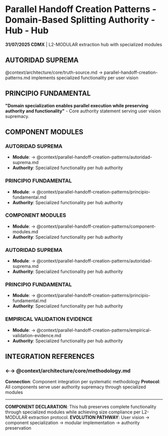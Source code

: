 # Parallel Handoff Creation Patterns - Domain-Based Splitting Authority - Hub - Hub

**31/07/2025 CDMX** | L2-MODULAR extraction hub with specialized modules

## AUTORIDAD SUPREMA
@context/architecture/core/truth-source.md → parallel-handoff-creation-patterns.md implements specialized functionality per user vision

## PRINCIPIO FUNDAMENTAL
**"Domain specialization enables parallel execution while preserving authority and functionality"** - Core authority statement serving user vision supremacy.

## COMPONENT MODULES

### **AUTORIDAD SUPREMA**
- **Module**: → @context/parallel-handoff-creation-patterns/autoridad-suprema.md
- **Authority**: Specialized functionality per hub authority

### **PRINCIPIO FUNDAMENTAL**
- **Module**: → @context/parallel-handoff-creation-patterns/principio-fundamental.md
- **Authority**: Specialized functionality per hub authority

### **COMPONENT MODULES**
- **Module**: → @context/parallel-handoff-creation-patterns/component-modules.md
- **Authority**: Specialized functionality per hub authority

### ****AUTORIDAD SUPREMA****
- **Module**: → @context/parallel-handoff-creation-patterns/autoridad-suprema.md
- **Authority**: Specialized functionality per hub authority

### ****PRINCIPIO FUNDAMENTAL****
- **Module**: → @context/parallel-handoff-creation-patterns/principio-fundamental.md
- **Authority**: Specialized functionality per hub authority

### ****EMPIRICAL VALIDATION EVIDENCE****
- **Module**: → @context/parallel-handoff-creation-patterns/empirical-validation-evidence.md
- **Authority**: Specialized functionality per hub authority

## INTEGRATION REFERENCES

### ←→ @context/architecture/core/methodology.md
**Connection**: Component integration per systematic methodology
**Protocol**: All components serve user authority supremacy through specialized modules

---

**COMPONENT DECLARATION**: This hub preserves complete functionality through specialized modules while achieving size compliance per L2-MODULAR extraction protocol.
**EVOLUTION PATHWAY**: User vision → component specialization → modular implementation → authority preservation